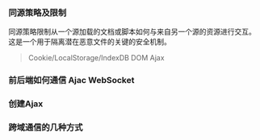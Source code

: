   ### 同源策略及限制  
  同源策略限制从一个源加载的文档或脚本如何与来自另一个源的资源进行交互。
  这是一个用于隔离潜在恶意文件的关键的安全机制。
  > Cookie/LocalStorage/IndexDB
  > DOM
  > Ajax
  
 ### 前后端如何通信 Ajac WebSocket 
 ### 创建Ajax
 
 ### 跨域通信的几种方式
